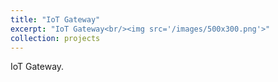 ```yaml
---
title: "IoT Gateway"
excerpt: "IoT Gateway<br/><img src='/images/500x300.png'>"
collection: projects
---
```


IoT Gateway. 
